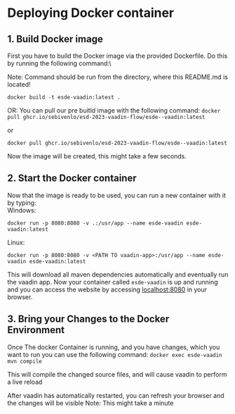 # Deploying Docker container

## 1. Build Docker image
First you have to build the Docker image via the provided Dockerfile.
Do this by running the following command:\

Note: Command should be run from the directory, where this README.md is located!

```docker build -t esde-vaadin:latest .```

OR:
You can pull our pre buitld image with the following command:
```docker pull ghcr.io/sebivenlo/esd-2023-vaadin-flow/esde--vaadin:latest```

or

```docker pull ghcr.io/sebivenlo/esd-2023-vaadin-flow/esde--vaadin:latest```

Now the image will be created, this might take a few seconds.

## 2. Start the Docker container
Now that the image is ready to be used, you can run a new container with it by typing:\
Windows:

```docker run -p 8080:8080 -v .:/usr/app --name esde-vaadin esde-vaadin:latest```

Linux:

```docker run -p 8080:8080 -v <PATH TO vaadin-app>:/usr/app --name esde-vaadin esde-vaadin:latest```

This will download all maven dependencies automatically and eventually run the vaadin app. 
Now your container called ``esde-vaadin`` is up and running and you can access the website by accessing [localhost:8080](http://localhost:8080) in your browser.

## 3. Bring your Changes to the Docker Environment
Once The docker Container is running, and you have changes, which you want to run you can use the following command:
```docker exec esde-vaadin mvn compile```

This will compile the changed source files, and will cause vaadin to perform a live reload

After vaadin has automatically restarted, you can refresh your browser and the changes will be visible
Note: This might take a minute